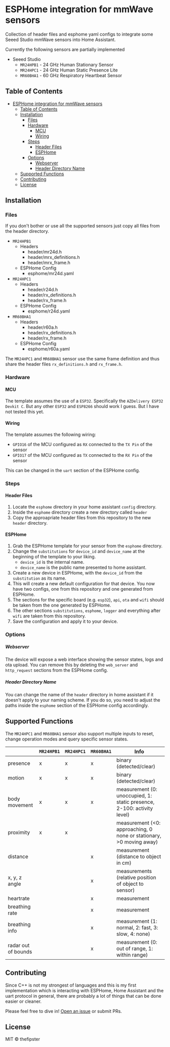 # ESPHome integration for mmWave sensors

Collection of header files and esphome yaml configs to integrate some Seeed Studio mmWave sensors into Home Assistant.

Currently the following sensors are partially implemented

* Seeed Studio
  * `MR24HPB1` - 24 GHz Human Stationary Sensor
  * `MR24HPC1` - 24 GHz Human Static Presence Lite
  * `MR60BHA1` - 60 GHz Respiratory Heartbeat Sensor

## Table of Contents

- [ESPHome integration for mmWave sensors](#esphome-integration-for-mmwave-sensors)
  - [Table of Contents](#table-of-contents)
  - [Installation](#installation)
    - [Files](#files)
    - [Hardware](#hardware)
      - [MCU](#mcu)
      - [Wiring](#wiring)
    - [Steps](#steps)
      - [Header Files](#header-files)
      - [ESPHome](#esphome)
    - [Options](#options)
        - [Webserver](#webserver)
        - [Header Directory Name](#header-directory-name)
  - [Supported Functions](#supported-functions)
  - [Contributing](#contributing)
  - [License](#license)

## Installation

### Files

If you don't bother or use all the supported sensors just copy all files from the header directory.

* `MR24HPB1`
  * Headers
    * header/mr24d.h
    * header/mrx_definitions.h
    * header/mrx_frame.h
  * ESPHome Config
    * esphome/mr24d.yaml
* `MR24HPC1`
  * Headers
    * header/r24d.h
    * header/rx_definitions.h
    * header/rx_frame.h
  * ESPHome Config
    * esphome/r24d.yaml
* `MR60BHA1`
  * Headers
    * header/r60a.h
    * header/rx_definitions.h
    * header/rx_frame.h
  * ESPHome Config
    * esphome/r60a.yaml

The `MR24HPC1` and `MR60BHA1` sensor use the same frame definition and thus share the header files `rx_definitions.h` and `rx_frame.h`.

### Hardware

#### MCU 

The template assumes the use of a `ESP32`. Specifically the `AZDelivery ESP32 Devkit C`. But any other `ESP32` and `ESP8266` should work I guess. But I have not tested this yet.

#### Wiring

The template assumes the following wiring:

* `GPIO16` of the MCU configured as `RX` connected to the `TX Pin` of the sensor
* `GPIO17` of the MCU configured as `TX` connected to the `RX Pin` of the sensor

This can be changed in the `uart` section of the ESPHome config.

### Steps

#### Header Files

1. Locate the `esphome` directory in your home assistant `config` directory.
2. Inside the `esphome` directory create a new directory called `header`
3. Copy the approapriate header files from this repository to the new `header` directory.

#### ESPHome

1. Grab the ESPHome template for your sensor from the `esphome` directory.
2. Change the `substitutions` for `device_id` and `device_name` at the beginning of the template to your liking.
   * `device_id` is the internal name.
   * `device_name` is the public name presented to home assistant. 
3. Create a new device in ESPHome, with the `device_id` from the `substitution` as its name.
4. This will create a new default configuration for that device. You now have two configs, one from this repository and one generated from ESPHome.
5. The sections for the specific board (e.g. `esp32`), `api`, `ota` and `wifi` should be taken from the one generated by ESPHome.
6. The other sections `substitutions`, `esphome`, `logger` and everything after `wifi` are taken from this repository.
7. Save the configuration and apply it to your device.

### Options

##### Webserver

The device will expose a web interface showing the sensor states, logs and ota upload. You can remove this by deleting the `web_server` and `http_request` sections from the ESPHome config.

##### Header Directory Name

You can change the name of the `header` directory in home assistant if it doesn't apply to your naming scheme. If you do so, you need to adjust the paths inside the `esphome` section of the ESPHome config accordingly.

## Supported Functions

The `MR24HPC1` and `MR60BHA1` sensor also support multiple inputs to reset, change operation modes and query specific sensor states.

|                     | `MR24HPB1` | `MR24HPC1` | `MR60BHA1` | Info                                                                      |
|---------------------|---------|--------|--------|---------------------------------------------------------------------------|
| presence            | x       | x      | x      | binary (detected/clear)                                                   |
| motion              | x       | x      | x      | binary (detected/clear)                                                   |
| body movement       | x       | x      | x      | measurement  (0: unoccupied,  1: static presence,  2-100: activity level) |
| proximity           | x       | x      |        | measurement (<0: approaching,  0 none or stationary,  >0 moving away)     |
| distance            |         |        | x      | measurement (distance to object in cm)                                    |
| x, y, z angle       |         |        | x      | measurements  (relative position of object to sensor)                     |
| heartrate           |         |        | x      | measurement                                                               |
| breathing rate      |         |        | x      | measurement                                                               |
| breathing info      |         |        | x      | measurement  (1: normal,  2: fast,  3: slow, 4: none)                     |
| radar out of bounds |         |        | x      | measurement (0: out of range, 1: within range)                            |

## Contributing

Since C++ is not my strongest of languages and this is my first implementation which is interacting with ESPHome, Home Assistant and the uart protocol in general, there are probably a lot of things that can be done easier or cleaner. 

Please feel free to dive in! [Open an issue](https://github.com/thefipster/esphome_mmwave_sensors/issues/new) or submit PRs. 

## License

MIT © thefipster